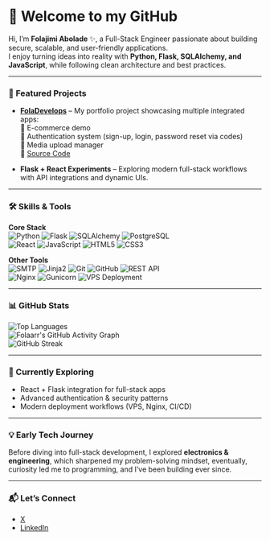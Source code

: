 # 👋 Welcome to my GitHub  

Hi, I’m **Folajimi Abolade** ✨, a Full-Stack Engineer passionate about building secure, scalable, and user-friendly applications.  
I enjoy turning ideas into reality with **Python, Flask, SQLAlchemy, and JavaScript**, while following clean architecture and best practices.  

---

### 🚀 Featured Projects
- **[FolaDevelops](https://foladevelops.onrender.com)** – My portfolio project showcasing multiple integrated apps:  
  🛒 E-commerce demo  
  📂 Authentication system (sign-up, login, password reset via codes)  
  🔐 Media upload manager  
  🔗 [Source Code](https://github.com/folaarr/fola-develops)  

- **Flask + React Experiments** – Exploring modern full-stack workflows with API integrations and dynamic UIs.  
  

---

### 🛠️ Skills & Tools
**Core Stack**  
![Python](https://img.shields.io/badge/Python-3776AB?style=flat&logo=python&logoColor=white) ![Flask](https://img.shields.io/badge/Flask-000000?style=flat&logo=flask&logoColor=white) ![SQLAlchemy](https://img.shields.io/badge/SQLAlchemy-FF0000?style=flat&logo=sqlalchemy&logoColor=white) ![PostgreSQL](https://img.shields.io/badge/PostgreSQL-316192?style=flat&logo=postgresql&logoColor=white)  
![React](https://img.shields.io/badge/React-20232A?style=flat&logo=react&logoColor=61DAFB) ![JavaScript](https://img.shields.io/badge/JavaScript-F7DF1E?style=flat&logo=javascript&logoColor=black) ![HTML5](https://img.shields.io/badge/HTML5-E34F26?style=flat&logo=html5&logoColor=white) ![CSS3](https://img.shields.io/badge/CSS3-1572B6?style=flat&logo=css&logoColor=white)  

**Other Tools**  
![SMTP](https://img.shields.io/badge/SMTP-CC0000?style=flat&logo=minutemailer&logoColor=white) ![Jinja2](https://img.shields.io/badge/Jinja2-B41717?style=flat&logo=jinja&logoColor=white) ![Git](https://img.shields.io/badge/Git-F05032?style=flat&logo=git&logoColor=white) ![GitHub](https://img.shields.io/badge/GitHub-181717?style=flat&logo=github&logoColor=white) ![REST API](https://img.shields.io/badge/REST%20API-02569B?style=flat&logo=fastapi&logoColor=white)  
![Nginx](https://img.shields.io/badge/Nginx-009639?style=flat&logo=nginx&logoColor=white) ![Gunicorn](https://img.shields.io/badge/Gunicorn-499848?style=flat&logo=gunicorn&logoColor=white) ![VPS Deployment](https://img.shields.io/badge/VPS%20Deployment-4285F4?style=flat&logo=icloud&logoColor=white)  

---

### 📊 GitHub Stats

![Top Languages](https://github-readme-stats.vercel.app/api/top-langs/?username=folaarr&layout=compact&theme=react)  
![Folaarr's GitHub Activity Graph](https://github-readme-activity-graph.vercel.app/graph?username=folaarr&theme=react-dark)  
![GitHub Streak](https://streak-stats.demolab.com/?user=folaarr&theme=react&hide_border=true)

---

### 🌱 Currently Exploring
- React + Flask integration for full-stack apps  
- Advanced authentication & security patterns  
- Modern deployment workflows (VPS, Nginx, CI/CD)  

---

### 💡 Early Tech Journey
Before diving into full-stack development, I explored **electronics & engineering**, which sharpened my problem-solving mindset, eventually, curiosity led me to programming, and I’ve been building ever since.  

---

### 📬 Let’s Connect
- [X](https://www.x.com/onlyonefola/)  
- [LinkedIn](https://www.linkedin.com/in/folajimi-abolade-379a01362/)    

